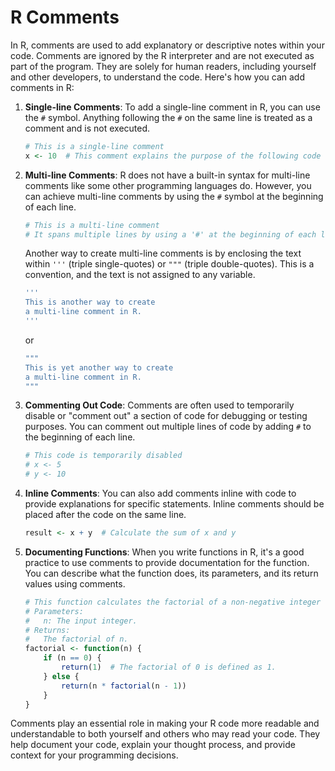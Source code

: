 # R Comments

In R, comments are used to add explanatory or descriptive notes within your code. Comments are ignored by the R interpreter and are not executed as part of the program. They are solely for human readers, including yourself and other developers, to understand the code. Here's how you can add comments in R:

1. **Single-line Comments**: To add a single-line comment in R, you can use the `#` symbol. Anything following the `#` on the same line is treated as a comment and is not executed.

   ```R
   # This is a single-line comment
   x <- 10  # This comment explains the purpose of the following code
   ```

2. **Multi-line Comments**: R does not have a built-in syntax for multi-line comments like some other programming languages do. However, you can achieve multi-line comments by using the `#` symbol at the beginning of each line.

   ```R
   # This is a multi-line comment
   # It spans multiple lines by using a '#' at the beginning of each line.
   ```

   Another way to create multi-line comments is by enclosing the text within `'''` (triple single-quotes) or `"""` (triple double-quotes). This is a convention, and the text is not assigned to any variable.

   ```R
   '''
   This is another way to create
   a multi-line comment in R.
   '''
   ```

   or

   ```R
   """
   This is yet another way to create
   a multi-line comment in R.
   """
   ```

3. **Commenting Out Code**: Comments are often used to temporarily disable or "comment out" a section of code for debugging or testing purposes. You can comment out multiple lines of code by adding `#` to the beginning of each line.

   ```R
   # This code is temporarily disabled
   # x <- 5
   # y <- 10
   ```

4. **Inline Comments**: You can also add comments inline with code to provide explanations for specific statements. Inline comments should be placed after the code on the same line.

   ```R
   result <- x + y  # Calculate the sum of x and y
   ```

5. **Documenting Functions**: When you write functions in R, it's a good practice to use comments to provide documentation for the function. You can describe what the function does, its parameters, and its return values using comments.

   ```R
   # This function calculates the factorial of a non-negative integer n.
   # Parameters:
   #   n: The input integer.
   # Returns:
   #   The factorial of n.
   factorial <- function(n) {
       if (n == 0) {
           return(1)  # The factorial of 0 is defined as 1.
       } else {
           return(n * factorial(n - 1))
       }
   }
   ```

Comments play an essential role in making your R code more readable and understandable to both yourself and others who may read your code. They help document your code, explain your thought process, and provide context for your programming decisions.
